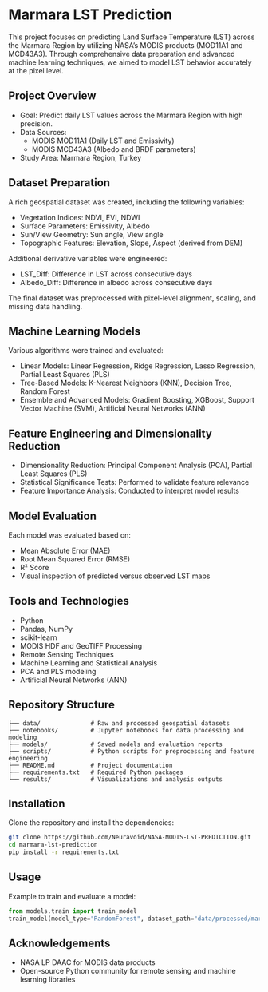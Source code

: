 # Marmara LST Prediction

This project focuses on predicting Land Surface Temperature (LST) across the Marmara Region by utilizing NASA’s MODIS products (MOD11A1 and MCD43A3). Through comprehensive data preparation and advanced machine learning techniques, we aimed to model LST behavior accurately at the pixel level.

## Project Overview

- Goal: Predict daily LST values across the Marmara Region with high precision.
- Data Sources: 
  - MODIS MOD11A1 (Daily LST and Emissivity)
  - MODIS MCD43A3 (Albedo and BRDF parameters)
- Study Area: Marmara Region, Turkey

## Dataset Preparation

A rich geospatial dataset was created, including the following variables:

- Vegetation Indices: NDVI, EVI, NDWI
- Surface Parameters: Emissivity, Albedo
- Sun/View Geometry: Sun angle, View angle
- Topographic Features: Elevation, Slope, Aspect (derived from DEM)

Additional derivative variables were engineered:

- LST_Diff: Difference in LST across consecutive days
- Albedo_Diff: Difference in albedo across consecutive days

The final dataset was preprocessed with pixel-level alignment, scaling, and missing data handling.

## Machine Learning Models

Various algorithms were trained and evaluated:

- Linear Models: Linear Regression, Ridge Regression, Lasso Regression, Partial Least Squares (PLS)
- Tree-Based Models: K-Nearest Neighbors (KNN), Decision Tree, Random Forest
- Ensemble and Advanced Models: Gradient Boosting, XGBoost, Support Vector Machine (SVM), Artificial Neural Networks (ANN)

## Feature Engineering and Dimensionality Reduction

- Dimensionality Reduction: Principal Component Analysis (PCA), Partial Least Squares (PLS)
- Statistical Significance Tests: Performed to validate feature relevance
- Feature Importance Analysis: Conducted to interpret model results

## Model Evaluation

Each model was evaluated based on:

- Mean Absolute Error (MAE)
- Root Mean Squared Error (RMSE)
- R² Score
- Visual inspection of predicted versus observed LST maps

## Tools and Technologies

- Python
- Pandas, NumPy
- scikit-learn
- MODIS HDF and GeoTIFF Processing
- Remote Sensing Techniques
- Machine Learning and Statistical Analysis
- PCA and PLS modeling
- Artificial Neural Networks (ANN)

## Repository Structure

```
├── data/              # Raw and processed geospatial datasets
├── notebooks/         # Jupyter notebooks for data processing and modeling
├── models/            # Saved models and evaluation reports
├── scripts/           # Python scripts for preprocessing and feature engineering
├── README.md          # Project documentation
├── requirements.txt   # Required Python packages
└── results/           # Visualizations and analysis outputs
```

## Installation

Clone the repository and install the dependencies:

```bash
git clone https://github.com/Neuravoid/NASA-MODIS-LST-PREDICTION.git
cd marmara-lst-prediction
pip install -r requirements.txt
```

## Usage

Example to train and evaluate a model:

```python
from models.train import train_model
train_model(model_type="RandomForest", dataset_path="data/processed/marmara_lst.csv")
```

## Acknowledgements

- NASA LP DAAC for MODIS data products
- Open-source Python community for remote sensing and machine learning libraries
